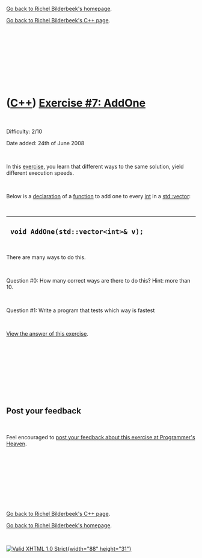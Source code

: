 [Go back to Richel Bilderbeek's homepage](index.htm).

[Go back to Richel Bilderbeek's C++ page](Cpp.htm).

 

 

 

 

 

([C++](Cpp.htm)) [Exercise \#7: AddOne](CppExerciseAddOne.htm)
==============================================================

 

Difficulty: 2/10

Date added: 24th of June 2008

 

In this [exercise](CppExercise.htm), you learn that different ways to
the same solution, yield different execution speeds.

 

Below is a [declaration](CppDeclaration.htm) of a
[function](CppFunction.htm) to add one to every [int](CppInt.htm) in a
[std::vector](CppVector.htm):

 

  --------------------------------------
  ` void AddOne(std::vector<int>& v);`
  --------------------------------------

 

There are many ways to do this.

 

Question \#0: How many correct ways are there to do this? Hint: more
than 10.

 

Question \#1: Write a program that tests which way is fastest

 

[View the answer of this exercise](CppExerciseAddOneAnswer.htm).

 

 

 

 

 

Post your feedback
------------------

 

Feel encouraged to [post your feedback about this exercise at
Programmer's
Heaven](http://www.programmersheaven.com/article/100054-C%2b%2b+exercise%3a+add+one/info.aspx).

 

 

 

 

 

[Go back to Richel Bilderbeek's C++ page](Cpp.htm).

[Go back to Richel Bilderbeek's homepage](index.htm).

 

[![Valid XHTML 1.0 Strict](valid-xhtml10.png){width="88"
height="31"}](http://validator.w3.org/check?uri=referer)
